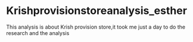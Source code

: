 # Krishprovisionstoreanalysis_esther
This analysis is about Krish provision store,it took me just a day to do the research and the analysis
